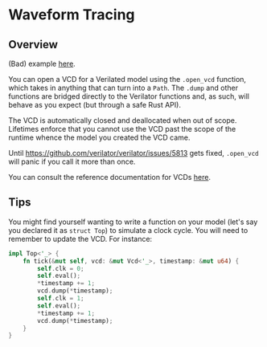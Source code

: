 # Waveform Tracing

## Overview

(Bad) example [here](https://github.com/ethanuppal/marlin/blob/main/examples/verilog-project/tests/tracing.rs).

You can open a VCD for a Verilated model using the `.open_vcd` function, which takes in anything that can turn into a `Path`.
The `.dump` and other functions are bridged directly to the Verilator functions and, as such, will behave as you expect (but through a safe Rust API).

The VCD is automatically closed and deallocated when out of scope.
Lifetimes enforce that you cannot use the VCD past the scope of the runtime whence the model you created the VCD came.

Until <https://github.com/verilator/verilator/issues/5813> gets fixed, `.open_vcd` will panic if you call it more than once.

You can consult the reference documentation for VCDs [here](https://docs.rs/marlin/latest/marlin/verilator/vcd/struct.Vcd.html).

## Tips

You might find yourself wanting to write a function on your model (let's say you declared it as `struct Top`) to simulate a clock cycle.
You will need to remember to update the VCD.
For instance:
```rs
impl Top<'_> {
    fn tick(&mut self, vcd: &mut Vcd<'_>, timestamp: &mut u64) {
        self.clk = 0;
        self.eval();
        *timestamp += 1;
        vcd.dump(*timestamp);
        self.clk = 1;
        self.eval();
        *timestamp += 1;
        vcd.dump(*timestamp);
    }
}
```
